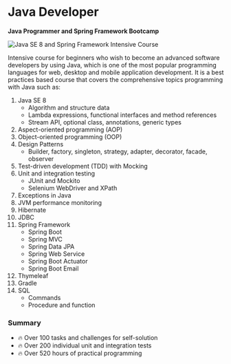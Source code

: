 # Java Developer
**Java Programmer and Spring Framework Bootcamp**

![Java SE 8 and Spring Framework  Intensive Course ](https://img.shields.io/badge/Java%20SE%208%20and%20Spring%20Framework-%20Intensive%20Course%20-orange.svg)

Intensive course for beginners who wish to become an advanced software developers by using Java, which is one of the most popular programming languages for web, desktop and mobile application development. It is a best practices based course that covers the comprehensive topics programming with Java such as:


1. Java SE 8
   - Algorithm and structure data
   - Lambda expressions, functional interfaces and method references
   - Stream API, optional class, annotations, generic types
2. Aspect-oriented programming (AOP)
3. Object-oriented programming (OOP) 
4. Design Patterns
   - Builder, factory, singleton, strategy, adapter, decorator, facade, observer
5. Test-driven development (TDD) with Mocking
6.  Unit and integration testing
    - JUnit and Mockito
    - Selenium WebDriver and XPath
7. Exceptions in Java
8. JVM performance monitoring
9. Hibernate
10. JDBC
11. Spring Framework
    - Spring Boot
    - Spring MVC
    - Spring Data JPA
    - Spring Web Service
    - Spring Boot Actuator
    - Spring Boot Email
12. Thymeleaf   
13. Gradle
14. SQL
    - Commands
    - Procedure and function
    
### Summary

- :fire: Over 100 tasks and challenges for self-solution
- :fire: Over 200 individual unit and integration tests
- :fire: Over 520 hours of practical programming
